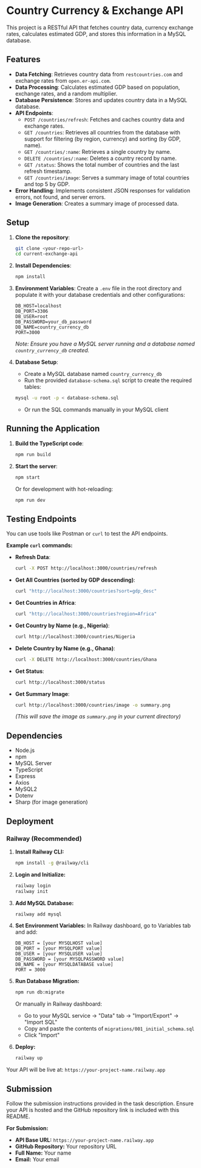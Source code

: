 # Country Currency & Exchange API

This project is a RESTful API that fetches country data, currency exchange rates, calculates estimated GDP, and stores this information in a MySQL database.

## Features

-   **Data Fetching**: Retrieves country data from `restcountries.com` and exchange rates from `open.er-api.com`.
-   **Data Processing**: Calculates estimated GDP based on population, exchange rates, and a random multiplier.
-   **Database Persistence**: Stores and updates country data in a MySQL database.
-   **API Endpoints**:
    -   `POST /countries/refresh`: Fetches and caches country data and exchange rates.
    -   `GET /countries`: Retrieves all countries from the database with support for filtering (by region, currency) and sorting (by GDP, name).
    -   `GET /countries/:name`: Retrieves a single country by name.
    -   `DELETE /countries/:name`: Deletes a country record by name.
    -   `GET /status`: Shows the total number of countries and the last refresh timestamp.
    -   `GET /countries/image`: Serves a summary image of total countries and top 5 by GDP.
-   **Error Handling**: Implements consistent JSON responses for validation errors, not found, and server errors.
-   **Image Generation**: Creates a summary image of processed data.

## Setup

1.  **Clone the repository**:
    ```bash
    git clone <your-repo-url>
    cd current-exchange-api
    ```

2.  **Install Dependencies**:
    ```bash
    npm install
    ```

3.  **Environment Variables**:
    Create a `.env` file in the root directory and populate it with your database credentials and other configurations:
    ```env
    DB_HOST=localhost
    DB_PORT=3306
    DB_USER=root
    DB_PASSWORD=your_db_password
    DB_NAME=country_currency_db
    PORT=3000
    ```
    *Note: Ensure you have a MySQL server running and a database named `country_currency_db` created.*

4.  **Database Setup**:
    - Create a MySQL database named `country_currency_db`
    - Run the provided `database-schema.sql` script to create the required tables:
    ```bash
    mysql -u root -p < database-schema.sql
    ```
    - Or run the SQL commands manually in your MySQL client

## Running the Application

1.  **Build the TypeScript code**:
    ```bash
    npm run build
    ```

2.  **Start the server**:
    ```bash
    npm start
    ```
    Or for development with hot-reloading:
    ```bash
    npm run dev
    ```

## Testing Endpoints

You can use tools like Postman or `curl` to test the API endpoints.

**Example `curl` commands:**

-   **Refresh Data**:
    ```bash
    curl -X POST http://localhost:3000/countries/refresh
    ```

-   **Get All Countries (sorted by GDP descending)**:
    ```bash
    curl "http://localhost:3000/countries?sort=gdp_desc"
    ```

-   **Get Countries in Africa**:
    ```bash
    curl "http://localhost:3000/countries?region=Africa"
    ```

-   **Get Country by Name (e.g., Nigeria)**:
    ```bash
    curl http://localhost:3000/countries/Nigeria
    ```

-   **Delete Country by Name (e.g., Ghana)**:
    ```bash
    curl -X DELETE http://localhost:3000/countries/Ghana
    ```

-   **Get Status**:
    ```bash
    curl http://localhost:3000/status
    ```

-   **Get Summary Image**:
    ```bash
    curl http://localhost:3000/countries/image -o summary.png
    ```
    *(This will save the image as `summary.png` in your current directory)*

## Dependencies

-   Node.js
-   npm
-   MySQL Server
-   TypeScript
-   Express
-   Axios
-   MySQL2
-   Dotenv
-   Sharp (for image generation)

## Deployment

### Railway (Recommended)

1. **Install Railway CLI:**
   ```bash
   npm install -g @railway/cli
   ```

2. **Login and Initialize:**
   ```bash
   railway login
   railway init
   ```

3. **Add MySQL Database:**
   ```bash
   railway add mysql
   ```

4. **Set Environment Variables:**
   In Railway dashboard, go to Variables tab and add:
   ```env
   DB_HOST = [your MYSQLHOST value]
   DB_PORT = [your MYSQLPORT value]
   DB_USER = [your MYSQLUSER value]
   DB_PASSWORD = [your MYSQLPASSWORD value]
   DB_NAME = [your MYSQLDATABASE value]
   PORT = 3000
   ```

5. **Run Database Migration:**
   ```bash
   npm run db:migrate
   ```
   Or manually in Railway dashboard:
   - Go to your MySQL service → "Data" tab → "Import/Export" → "Import SQL"
   - Copy and paste the contents of `migrations/001_initial_schema.sql`
   - Click "Import"

6. **Deploy:**
   ```bash
   railway up
   ```

Your API will be live at: `https://your-project-name.railway.app`

## Submission

Follow the submission instructions provided in the task description. Ensure your API is hosted and the GitHub repository link is included with this README.

**For Submission:**
- **API Base URL:** `https://your-project-name.railway.app`
- **GitHub Repository:** Your repository URL
- **Full Name:** Your name
- **Email:** Your email
